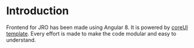 # Introduction
Frontend for JRO has been made using Angular 8. It is powered by [coreUI template](https://coreui.io/angular). Every effort is made to make the code modular and easy to understand.